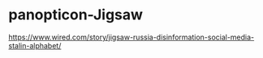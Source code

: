 # panopticon-Jigsaw

https://www.wired.com/story/jigsaw-russia-disinformation-social-media-stalin-alphabet/
